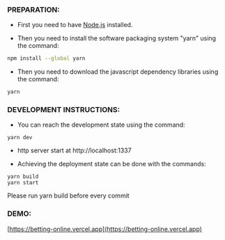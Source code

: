 ### PREPARATION:

- First you need to have [Node.js](https://nodejs.org/en/download/) installed.

- Then you need to install the software packaging system "yarn" using the command:

```bash
npm install --global yarn
```

- Then you need to download the javascript dependency libraries using the command:

```bash
yarn
```

### DEVELOPMENT INSTRUCTIONS:

- You can reach the development state using the command:

```
yarn dev
```

- http server start at
  http://localhost:1337

- Achieving the deployment state can be done with the commands:

```
yarn build
yarn start
```

Please run yarn build before every commit

### DEMO:

[https://betting-online.vercel.app](https://betting-online.vercel.app)
